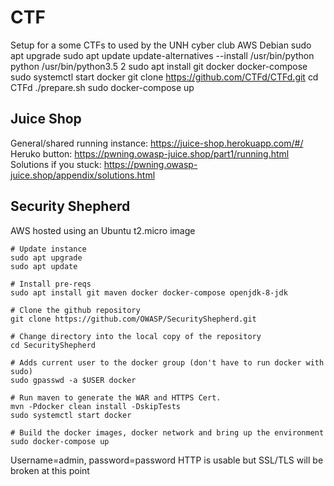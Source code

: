 # CTF
Setup for a some CTFs to used by the UNH cyber club
AWS Debian
sudo apt upgrade
sudo apt update
update-alternatives --install /usr/bin/python python /usr/bin/python3.5 2
sudo apt install git docker docker-compose
sudo systemctl start docker
git clone https://github.com/CTFd/CTFd.git
cd CTFd
./prepare.sh
sudo docker-compose up


## Juice Shop
General/shared running instance: https://juice-shop.herokuapp.com/#/
Heruko button: https://pwning.owasp-juice.shop/part1/running.html
Solutions if you stuck: https://pwning.owasp-juice.shop/appendix/solutions.html

## Security Shepherd
AWS hosted using an Ubuntu t2.micro image
```
# Update instance
sudo apt upgrade
sudo apt update

# Install pre-reqs
sudo apt install git maven docker docker-compose openjdk-8-jdk

# Clone the github repository
git clone https://github.com/OWASP/SecurityShepherd.git

# Change directory into the local copy of the repository
cd SecurityShepherd

# Adds current user to the docker group (don't have to run docker with sudo)
sudo gpasswd -a $USER docker

# Run maven to generate the WAR and HTTPS Cert.
mvn -Pdocker clean install -DskipTests
sudo systemctl start docker

# Build the docker images, docker network and bring up the environment
sudo docker-compose up
```

Username=admin, password=password
HTTP is usable but SSL/TLS will be broken at this point
